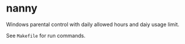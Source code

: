 # nanny
Windows parental control with daily allowed hours and daiy usage limit.

See `Makefile` for run commands.

